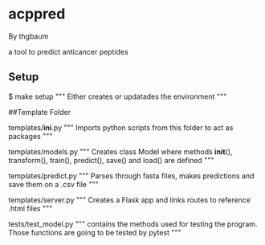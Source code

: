 # acppred

By thgbaum

a tool to predict anticancer peptides

## Setup


$ make setup
"""
Either creates or updatades the environment
"""

##Template Folder

templates/__ini__.py
"""
Imports python scripts from this folder to act as packages
"""

templates/models.py
"""
Creates class Model where methods __init__(), transform(), train(), predict(), save() and load() are defined
"""

templates/predict.py
"""
Parses through fasta files, makes predictions and save them on a .csv file
"""

templates/server.py
"""
Creates a Flask app and links routes to reference .html files
"""

tests/test_model.py
"""
contains the methods used for testing the program. Those functions are going to be tested by pytest
"""
